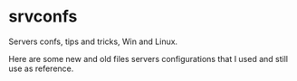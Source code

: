 # srvconfs
Servers confs, tips and tricks, Win and Linux.

Here are some new and old files servers configurations that I used and still use as reference.
